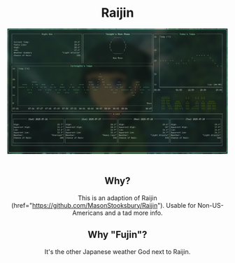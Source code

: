 <div align="center">
  <h1>Raijin</h1>

<div align="center">
  <img src="screenshot.png" alt="A screenshot of the application"/>
</div>

<br>

## Why?

This is an adaption of Raijin (href="https://github.com/MasonStooksbury/Raijin").
Usable for Non-US-Americans and a tad more info.

## Why "Fujin"?
It's the other Japanese weather God next to Raijin.
